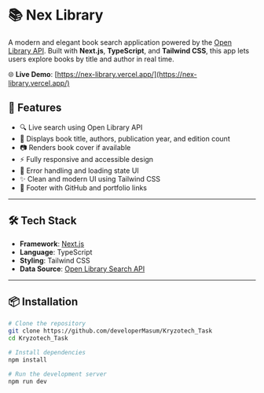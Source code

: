 # 📚 Nex Library

A modern and elegant book search application powered by the [Open Library API](https://openlibrary.org/dev/docs/api/search).
Built with **Next.js**, **TypeScript**, and **Tailwind CSS**, this app lets users explore books by title and author in real time.

🌐 **Live Demo**: [https://nex-library.vercel.app/](https://nex-library.vercel.app/)



## 🚀 Features

- 🔍 Live search using Open Library API
- 📘 Displays book title, authors, publication year, and edition count
- 📷 Renders book cover if available
- ⚡ Fully responsive and accessible design
- 🧭 Error handling and loading state UI
- ✨ Clean and modern UI using Tailwind CSS
- 🔗 Footer with GitHub and portfolio links

---

## 🛠️ Tech Stack

- **Framework**: [Next.js](https://nextjs.org/)
- **Language**: TypeScript
- **Styling**: Tailwind CSS
- **Data Source**: [Open Library Search API](https://openlibrary.org/dev/docs/api/search)

---

## 📦 Installation

```bash
# Clone the repository
git clone https://github.com/developerMasum/Kryzotech_Task
cd Kryzotech_Task

# Install dependencies
npm install

# Run the development server
npm run dev
```
